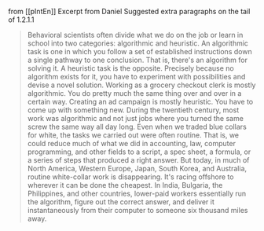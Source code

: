 
from [[pIntEn]]
Excerpt from Daniel
Suggested extra paragraphs on the tail of 1.2.1.1
> Behavioral scientists often divide what we do on the job or learn in school into two categories: algorithmic and heuristic. An algorithmic task is one in which you follow a set of established instructions down a single pathway to one conclusion. That is, there's an algorithm for solving it. A heuristic task is the opposite. Precisely because no algorithm exists for it, you have to experiment with possibilities and devise a novel solution. Working as a grocery checkout clerk is mostly algorithmic. You do pretty much the same thing over and over in a certain way. Creating an ad campaign is mostly heuristic. You have to come up with something new.
>  During the twentieth century, most work was algorithmic and not just jobs where you turned the same screw the same way all day long. Even when we traded blue collars for white, the tasks we carried out were often routine. That is, we could reduce much of what we did in accounting, law, computer programming, and other fields to a script, a spec sheet, a formula, or a series of steps that produced a right answer. But today, in much of North America, Western Europe, Japan, South Korea, and Australia, routine white-collar work is disappearing. It's racing offshore to wherever it can be done the cheapest. In India, Bulgaria, the Philippines, and other countries, lower-paid workers essentially run the algorithm, figure out the correct answer, and deliver it instantaneously from their computer to someone six thousand miles away.
